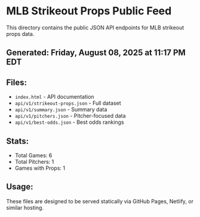 # MLB Strikeout Props Public Feed

This directory contains the public JSON API endpoints for MLB strikeout props data.

## Generated: Friday, August 08, 2025 at 11:17 PM EDT

## Files:
- `index.html` - API documentation
- `api/v1/strikeout-props.json` - Full dataset
- `api/v1/summary.json` - Summary data
- `api/v1/pitchers.json` - Pitcher-focused data  
- `api/v1/best-odds.json` - Best odds rankings

## Stats:
- Total Games: 6
- Total Pitchers: 1
- Games with Props: 1

## Usage:
These files are designed to be served statically via GitHub Pages, Netlify, or similar hosting.
